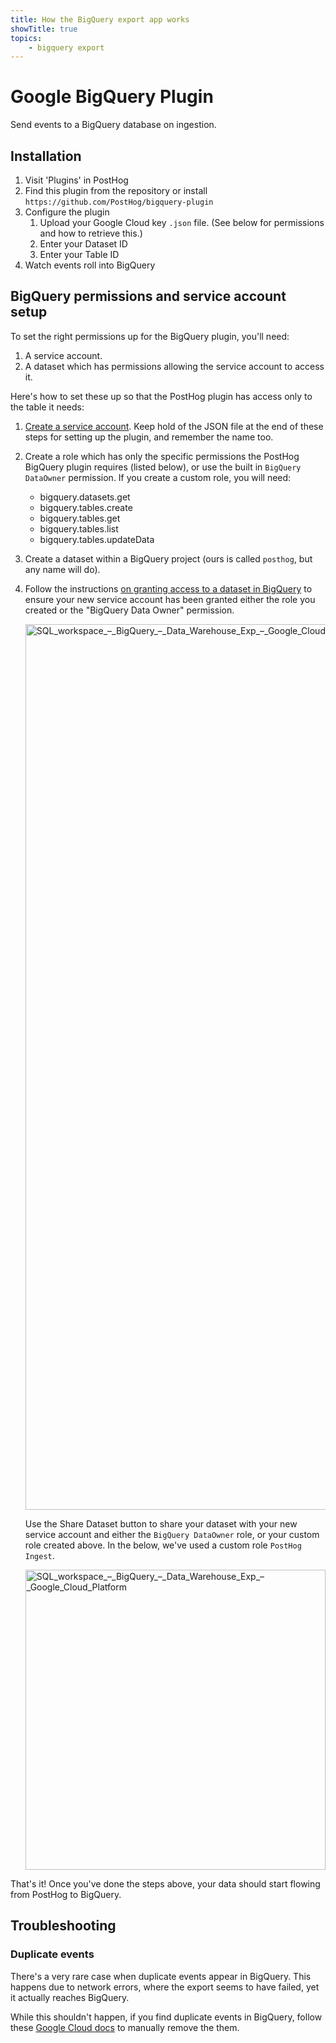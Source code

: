 ```yaml
---
title: How the BigQuery export app works
showTitle: true
topics:
    - bigquery export
---
```


# Google BigQuery Plugin

Send events to a BigQuery database on ingestion.

## Installation

1. Visit 'Plugins' in PostHog
1. Find this plugin from the repository or install `https://github.com/PostHog/bigquery-plugin`
1. Configure the plugin
   1. Upload your Google Cloud key `.json` file. (See below for permissions and how to retrieve this.)
   1. Enter your Dataset ID
   1. Enter your Table ID 
1. Watch events roll into BigQuery

## BigQuery permissions and service account setup

To set the right permissions up for the BigQuery plugin, you'll need:
1. A service account.
2. A dataset which has permissions allowing the service account to access it.

Here's how to set these up so that the PostHog plugin has access only to the table it needs:

1. [Create a service account](https://cloud.google.com/bigquery/docs/reference/libraries#setting_up_authentication). Keep hold of the JSON file at the end of these steps for setting up the plugin, and remember the name too.

2. Create a role which has only the specific permissions the PostHog BigQuery plugin requires (listed below), or use the built in `BigQuery DataOwner` permission. If you create a custom role, you will need:
   * bigquery.datasets.get
   * bigquery.tables.create
   * bigquery.tables.get
   * bigquery.tables.list
   * bigquery.tables.updateData

3. Create a dataset within a BigQuery project (ours is called `posthog`, but any name will do).

4. Follow the instructions [on granting access to a dataset in BigQuery](https://cloud.google.com/bigquery/docs/dataset-access-controls#granting_access_to_a_dataset) to ensure your new service account has been granted either the role you created or the "BigQuery Data Owner" permission. 

   <img width="1417" alt="SQL_workspace_–_BigQuery_–_Data_Warehouse_Exp_–_Google_Cloud_Platform" src="https://user-images.githubusercontent.com/1108173/130323561-444cbbf6-a994-455e-97b6-8db6df69e274.png">

   Use the Share Dataset button to share your dataset with your new service account and either the `BigQuery DataOwner` role, or your custom role created above. In the below, we've used a custom role `PostHog Ingest`.

   <img width="480" alt="SQL_workspace_–_BigQuery_–_Data_Warehouse_Exp_–_Google_Cloud_Platform" src="https://user-images.githubusercontent.com/1108173/130323602-50f13200-6fde-4ee9-b507-1bce75fc75b2.png">

That's it! Once you've done the steps above, your data should start flowing from PostHog to BigQuery.

## Troubleshooting

### Duplicate events

There's a very rare case when duplicate events appear in BigQuery. This happens due to network errors, where the export seems to have failed, yet it actually reaches BigQuery.

While this shouldn't happen, if you find duplicate events in BigQuery, follow these [Google Cloud docs](https://cloud.google.com/bigquery/streaming-data-into-bigquery#manually_removing_duplicates) to manually remove the them.